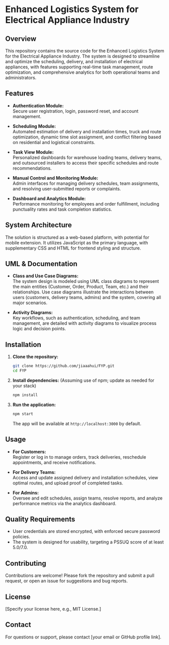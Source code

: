 # Enhanced Logistics System for Electrical Appliance Industry

## Overview

This repository contains the source code for the Enhanced Logistics System for the Electrical Appliance Industry. The system is designed to streamline and optimize the scheduling, delivery, and installation of electrical appliances, with features supporting real-time task management, route optimization, and comprehensive analytics for both operational teams and administrators.

## Features

- **Authentication Module:**  
  Secure user registration, login, password reset, and account management.

- **Scheduling Module:**  
  Automated estimation of delivery and installation times, truck and route optimization, dynamic time slot assignment, and conflict filtering based on residential and logistical constraints.

- **Task View Module:**  
  Personalized dashboards for warehouse loading teams, delivery teams, and outsourced installers to access their specific schedules and route recommendations.

- **Manual Control and Monitoring Module:**  
  Admin interfaces for managing delivery schedules, team assignments, and resolving user-submitted reports or complaints.

- **Dashboard and Analytics Module:**  
  Performance monitoring for employees and order fulfillment, including punctuality rates and task completion statistics.

## System Architecture

The solution is structured as a web-based platform, with potential for mobile extension. It utilizes JavaScript as the primary language, with supplementary CSS and HTML for frontend styling and structure.

## UML & Documentation

- **Class and Use Case Diagrams:**  
  The system design is modeled using UML class diagrams to represent the main entities (Customer, Order, Product, Team, etc.) and their relationships. Use case diagrams illustrate the interactions between users (customers, delivery teams, admins) and the system, covering all major scenarios.

- **Activity Diagrams:**  
  Key workflows, such as authentication, scheduling, and team management, are detailed with activity diagrams to visualize process logic and decision points.

## Installation

1. **Clone the repository:**
   ```bash
   git clone https://github.com/jiaaahui/FYP.git
   cd FYP
   ```

2. **Install dependencies:**
   (Assuming use of npm; update as needed for your stack)
   ```bash
   npm install
   ```

3. **Run the application:**
   ```bash
   npm start
   ```
   The app will be available at `http://localhost:3000` by default.

## Usage

- **For Customers:**  
  Register or log in to manage orders, track deliveries, reschedule appointments, and receive notifications.

- **For Delivery Teams:**  
  Access and update assigned delivery and installation schedules, view optimal routes, and upload proof of completed tasks.

- **For Admins:**  
  Oversee and edit schedules, assign teams, resolve reports, and analyze performance metrics via the analytics dashboard.

## Quality Requirements

- User credentials are stored encrypted, with enforced secure password policies.
- The system is designed for usability, targeting a PSSUQ score of at least 5.0/7.0.

## Contributing

Contributions are welcome! Please fork the repository and submit a pull request, or open an issue for suggestions and bug reports.

## License

[Specify your license here, e.g., MIT License.]

## Contact

For questions or support, please contact [your email or GitHub profile link].
